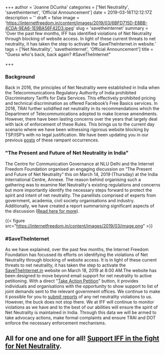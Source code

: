 +++
author = 'Joanne DCunha'
categories = ['Net Neutrality', 'savetheinternet', 'Official Announcement']
date = 2019-03-16T12:12:17Z
description = ''
draft = false
image = 'https://internetfreedom.in/content/images/2019/03/6BFD715D-E8BB-4CDA-9EA6-1E9BA56F42D3.jpeg'
slug = 'savetheinternet'
summary = 'Over the past few months, IFF has identified violations of Net Neutrality through blocking of website access. In light of these current threats to net neutrality, it has taken the step to activate the SaveTheInternet.in website.'
tags = ['Net Neutrality', 'savetheinternet', 'Official Announcement']
title = "Guess who's back, back again? #SaveTheInternet"

+++


### Background

Back in 2016, the principles of Net Neutrality were established in India when the Telecommunications Regulatory Authority of India prohibited Discriminatory Tariffs for Data Services. This effectively prohibited pricing and technical discrimination as offered Facebook’s Free Basics services. In 2018, TRAI further solidified net neutrality in its recommendations which the Department of Telecommunications adopted to make license amendments. However, there have been lasting concerns over the years that largely deal with lack of enforcement of these Rules. This brings us to the current day scenario where we have been witnessing rigorous website blocking by TSP/ISP’s with no legal justification. We have been updating you in our previous [posts](https://internetfreedom.in/what-the-block-our-net-neutrality-rules-require-a-monitoring-and-enforcement-structure/) of these rampant occurrences.

### "The Present and Future of Net Neutrality in India"

The Centre for Communication Governance at NLU Delhi and the Internet Freedom Foundation organised an engaging discussion on “The Present and Future of Net Neutrality” this on March 14, 2019 (Thursday) at the India International Centre, Annexe. The reason behind organising such a gathering was to examine Net Neutrality's existing regulations and concerns but more importantly identify the necessary steps forward to protect the spirit and intent of net neutrality. The panellists comprised of experts from government, academia, civil society organisations and industry. Additionally, we have created a report summarising significant aspects of the discussion ([Read here for more](https://drive.google.com/file/d/1vCL0niT1AjiymaxLHHpibuitgCK2es_-/view?usp=sharing)).

{{< figure src="https://internetfreedom.in/content/images/2019/03/image.png" >}}

### #SaveTheInternet

As we have explained, over the past few months, the Internet Freedom Foundation has focussed its efforts on identifying the violations of Net Neutrality through blocking of website access. It is in light of these current threats to net neutrality, it has taken the step to activate the [SaveTheInternet.in](https://savetheinternet.in/) website on March 18, 2019 at 8:00 AM.The website has been designed to move beyond email support for net neutrality to active petitioning. With a direct "[Take Action Petition](https://savetheinternet.in/petition/)" button, it provides individuals and organisations with the opportunity to show support to list of joint demands sent to the relevant government offices. We continue to make it possible for you to [submit reports](https://savetheinternet.in/report/) of any net neutrality violations to us. However, the buck does not stop there. We at IFF will continue to monitor violations as we have and to the best of our abilities will ensure the spirit of Net Neutrality is maintained in India. Through this data we will be armed to take advocacy actions, make formal complaints and ensure TRAI and DOT enforce the necessary enforcement mechanisms.

## All for one and one for all! [Support IFF in the fight for Net Neutrality](https://internetfreedom.in/donate/).

